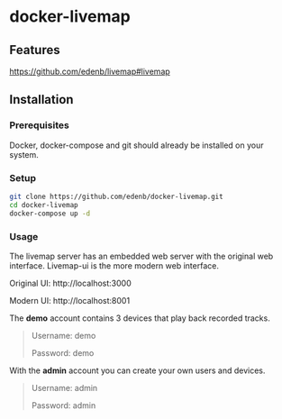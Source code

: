 # docker-livemap
## Features
https://github.com/edenb/livemap#livemap
## Installation
### Prerequisites
Docker, docker-compose and git should already be installed on your system.

### Setup
```bash
git clone https://github.com/edenb/docker-livemap.git
cd docker-livemap
docker-compose up -d
```

### Usage
The livemap server has an embedded web server with the original web interface. Livemap-ui is the more modern web interface.

Original UI: http://localhost:3000

Modern UI: http://localhost:8001

The **demo** account contains 3 devices that play back recorded tracks.
>Username: demo
>
>Password: demo

With the **admin** account you can create your own users and devices.
>Username: admin
>
>Password: admin